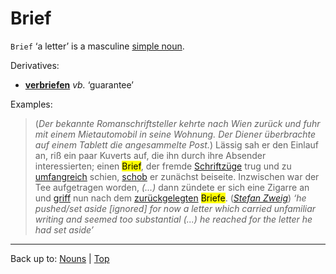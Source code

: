 # Brief

`Brief` ‘a letter’ is a masculine [simple noun](../../simpleNouns.md).

Derivatives:
- **[verbriefen](../../../verbs/v/ve/verbriefen.md)** *vb.* ‘guarantee’

Examples:

> (*Der bekannte Romanschriftsteller kehrte nach Wien zurück und fuhr mit einem Mietautomobil in seine Wohnung. Der Diener überbrachte auf einem Tablett die angesammelte Post.*) Lässig sah er den Einlauf an, riß ein paar Kuverts auf, die ihn durch ihre Absender interessierten; einen <mark>Brief</mark>, der fremde [Schriftzüge](../../s/sc/Schriftzug.md) trug und zu [umfangreich](../../../adjectives/u/um/umfangreich.md) schien, [schob](../../../verbs/b/be/beiseiteschieben.md) er zunächst beiseite. Inzwischen war der Tee aufgetragen worden, *(...)* dann zündete er sich eine Zigarre an und [griff](../../../verbs/g/gr/greifen.md) nun nach dem [zurückgelegten](../../../adjectives/z/zu/zurueckgelegt.md) <mark>Briefe</mark>. (*[Stefan Zweig](../../../texts/StefanZweig/BriefEinerUnbekannten.md)*) *‘he pushed/set aside \[ignored\] for now a letter which carried unfamiliar writing and seemed too substantial (...) he reached for the letter he had set aside’*

----

Back up to: [Nouns](../../index.md) | [Top](../../../index.md)
